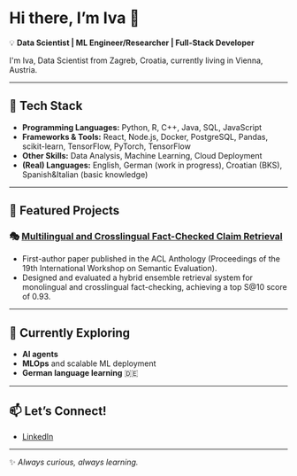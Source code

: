 # Hi there, I’m Iva 👋

💡 **Data Scientist | ML Engineer/Researcher | Full-Stack Developer**

I'm Iva, Data Scientist from  Zagreb, Croatia, currently living in Vienna, Austria.

---

## 🔧 Tech Stack
- **Programming Languages:** Python, R, C++, Java, SQL, JavaScript
- **Frameworks & Tools:** React, Node.js, Docker, PostgreSQL, Pandas, scikit-learn, TensorFlow, PyTorch, TensorFlow
- **Other Skills:** Data Analysis, Machine Learning, Cloud Deployment
- **(Real) Languages:** English, German (work in progress), Croatian (BKS), Spanish&Italian (basic knowledge)

---

## 🚀 Featured Projects

### 🎭 [Multilingual and Crosslingual Fact-Checked Claim Retrieval](https://github.com/ivapezo/Multilingual-and-Crosslingual-Fact-Checked-Claim-Retrieval)
- First-author paper published in the ACL Anthology (Proceedings of the 19th International Workshop on Semantic Evaluation).
- Designed and evaluated a hybrid ensemble retrieval system for monolingual and crosslingual fact-checking, achieving a top S@10 score of 0.93.

---

## 🌱 Currently Exploring
- **AI agents**
- **MLOps** and scalable ML deployment  
- **German language learning** 🇩🇪  

---

## 📫 Let’s Connect!
- [LinkedIn](https://www.linkedin.com/in/iva-pezo/)  

---

✨ *Always curious, always learning.*  
